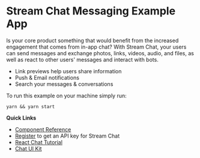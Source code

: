 # Stream Chat Messaging Example App

Is your core product something that would benefit from the increased engagement that comes from in-app chat? With Stream Chat, your users can send messages and exchange photos, links, videos, audio, and files, as well as react to other users' messages and interact with bots.

- Link previews help users share information
- Push & Email notifications
- Search your messages & conversations

To run this example on your machine simply run:

```
yarn && yarn start
```

**Quick Links**

- [Component Reference](https://getstream.github.io/stream-chat-react/)
- [Register](https://getstream.io/chat/trial/) to get an API key for Stream Chat
- [React Chat Tutorial](https://getstream.io/chat/react-chat/tutorial/)
- [Chat UI Kit](https://getstream.io/chat/ui-kit/)
